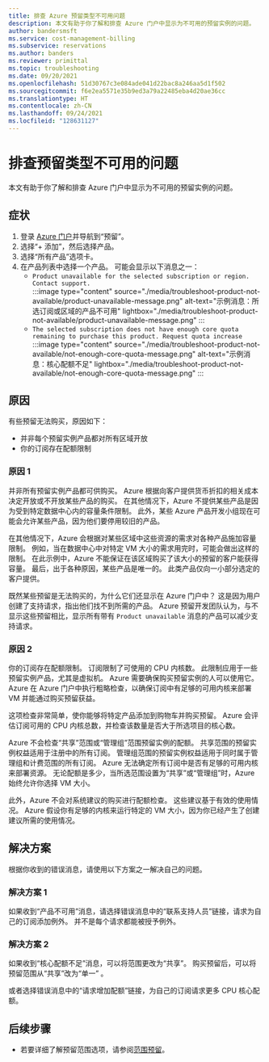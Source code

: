 ```yaml
---
title: 排查 Azure 预留类型不可用问题
description: 本文有助于你了解和排查 Azure 门户中显示为不可用的预留实例的问题。
author: bandersmsft
ms.service: cost-management-billing
ms.subservice: reservations
ms.author: banders
ms.reviewer: primittal
ms.topic: troubleshooting
ms.date: 09/20/2021
ms.openlocfilehash: 51d30767c3e084ade041d22bac8a246aa5d1f502
ms.sourcegitcommit: f6e2ea5571e35b9ed3a79a22485eba4d20ae36cc
ms.translationtype: HT
ms.contentlocale: zh-CN
ms.lasthandoff: 09/24/2021
ms.locfileid: "128631127"
---
```

# <a name="troubleshoot-reservation-type-not-available"></a>排查预留类型不可用的问题

本文有助于你了解和排查 Azure 门户中显示为不可用的预留实例的问题。

## <a name="symptoms"></a>症状

1. 登录 [Azure 门户](https://portal.azure.com/)并导航到“预留”。
2. 选择“+ 添加”，然后选择产品。
3. 选择“所有产品”选项卡。
4. 在产品列表中选择一个产品。 可能会显示以下消息之一：
    - `Product unavailable for the selected subscription or region. Contact support.`  
        :::image type="content" source="./media/troubleshoot-product-not-available/product-unavailable-message.png" alt-text="示例消息：所选订阅或区域的产品不可用" lightbox="./media/troubleshoot-product-not-available/product-unavailable-message.png" :::
    - `The selected subscription does not have enough core quota remaining to purchase this product. Request quota increase`  
        :::image type="content" source="./media/troubleshoot-product-not-available/not-enough-core-quota-message.png" alt-text="示例消息：核心配额不足" lightbox="./media/troubleshoot-product-not-available/not-enough-core-quota-message.png" :::

## <a name="cause"></a>原因

有些预留无法购买，原因如下：

- 并非每个预留实例产品都对所有区域开放
- 你的订阅存在配额限制

### <a name="cause-1"></a>原因 1

并非所有预留实例产品都可供购买。 Azure 根据向客户提供货币折扣的相关成本决定开放或不开放某些产品的购买。 在其他情况下，Azure 不提供某些产品是因为受到特定数据中心内的容量条件限制。 此外，某些 Azure 产品开发小组现在可能会允许某些产品，因为他们要停用较旧的产品。

在其他情况下，Azure 会根据对某些区域中这些资源的需求对各种产品施加容量限制。 例如，当在数据中心中对特定 VM 大小的需求用完时，可能会做出这样的限制。 在此示例中，Azure 不能保证在该区域购买了该大小的预留的客户能获得容量。 最后，出于各种原因，某些产品是唯一的。 此类产品仅向一小部分选定的客户提供。

既然某些预留是无法购买的，为什么它们还显示在 Azure 门户中？ 这是因为用户创建了支持请求，指出他们找不到所需的产品。 Azure 预留开发团队认为，与不显示这些预留相比，显示所有带有 `Product unavailable` 消息的产品可以减少支持请求。

### <a name="cause-2"></a>原因 2

你的订阅存在配额限制。 订阅限制了可使用的 CPU 内核数。 此限制应用于一些预留实例产品，尤其是虚拟机。 Azure 需要确保购买预留实例的人可以使用它。 Azure 在 Azure 门户中执行粗略检查，以确保订阅中有足够的可用内核来部署 VM 并能通过购买预留获益。

这项检查非常简单，使你能够将特定产品添加到购物车并购买预留。 Azure 会评估订阅可用的 CPU 内核总数，并检查该数量是否大于所选项目的核心数。

Azure 不会检查“共享”范围或“管理组”范围预留实例的配额。 共享范围的预留实例权益适用于注册中的所有订阅。 管理组范围的预留实例权益适用于同时属于管理组和计费范围的所有订阅。 Azure 无法确定所有订阅中是否有足够的可用内核来部署资源。 无论配额是多少，当所选范围设置为“共享”或“管理组”时，Azure 始终允许你选择 VM 大小。

此外，Azure 不会对系统建议的购买进行配额检查。 这些建议基于有效的使用情况。 Azure 假设你有足够的内核来运行特定的 VM 大小，因为你已经产生了创建建议所需的使用情况。

## <a name="solution"></a>解决方案

根据你收到的错误消息，请使用以下方案之一解决自己的问题。

### <a name="solution-1"></a>解决方案 1

如果收到“产品不可用”消息，请选择错误消息中的“联系支持人员”链接，请求为自己的订阅添加例外。 并不是每个请求都能被授予例外。

### <a name="solution-2"></a>解决方案 2

如果收到“核心配额不足”消息，可以将范围更改为“共享”。 购买预留后，可以将预留范围从“共享”改为“单一” 。

或者选择错误消息中的“请求增加配额”链接，为自己的订阅请求更多 CPU 核心配额。

## <a name="next-steps"></a>后续步骤

- 若要详细了解预留范围选项，请参阅[范围预留](prepare-buy-reservation.md#scope-reservations)。